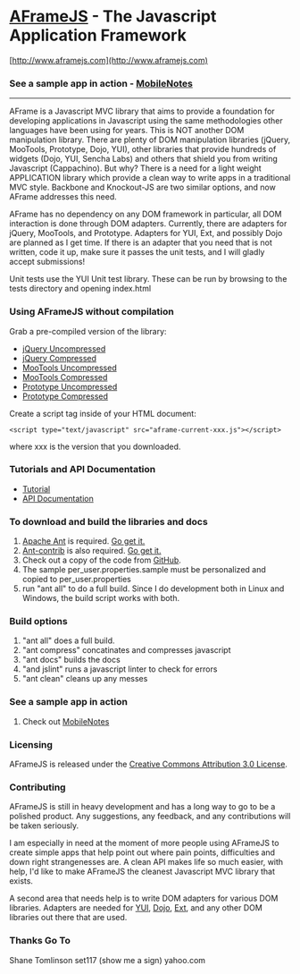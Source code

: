 [AFrameJS](http://www.aframejs.com) - The Javascript Application Framework
================================================

[http://www.aframejs.com](http://www.aframejs.com)

### See a sample app in action - [MobileNotes](https://github.com/stomlinson/MobileNotes) ###


-----------------------

AFrame is a Javascript MVC library that aims to provide a foundation for developing applications in Javascript using the same
methodologies other languages have been using for years.  This is NOT another DOM manipulation library. There are
plenty of DOM manipulation libraries (jQuery, MooTools, Prototype, Dojo, YUI), other libraries that provide 
hundreds of widgets (Dojo, YUI, Sencha Labs) and others that shield you from writing Javascript (Cappachino).  But why?
There is a need for a light weight APPLICATION library which provide a clean way to write apps in a traditional MVC style.
Backbone and Knockout-JS are two similar options, and now AFrame addresses this need.

AFrame has no dependency on any DOM framework in particular, all DOM interaction is done through DOM adapters.  Currently,
there are adapters for jQuery, MooTools, and Prototype.  Adapters for YUI, Ext, and possibly Dojo are planned as I get time.
If there is an adapter that you need that is not written, code it up, make sure it passes the unit tests, and I will gladly accept submissions!

Unit tests use the YUI Unit test library.  These can be run by browsing to the tests directory and opening index.html

### Using AFrameJS without compilation ###

Grab a pre-compiled version of the library:

* [jQuery Uncompressed](https://github.com/stomlinson/AFrame-JS/raw/master/dist/aframe-current-jquery.js)
* [jQuery Compressed](https://github.com/stomlinson/AFrame-JS/raw/master/dist/aframe-current-jquery.min.js)
* [MooTools Uncompressed](https://github.com/stomlinson/AFrame-JS/raw/master/dist/aframe-current-mootools.js)
* [MooTools Compressed](https://github.com/stomlinson/AFrame-JS/raw/master/dist/aframe-current-mootools.min.js)
* [Prototype Uncompressed](https://github.com/stomlinson/AFrame-JS/raw/master/dist/aframe-current-prototype.js)
* [Prototype Compressed](https://github.com/stomlinson/AFrame-JS/raw/master/dist/aframe-current-prototype.min.js)


Create a script tag inside of your HTML document:

    <script type="text/javascript" src="aframe-current-xxx.js"></script>

where xxx is the version that you downloaded.

### Tutorials and API Documentation ###
* [Tutorial](http://www.aframejs.com/tutorial.html)
* [API Documentation](http://www.aframejs.com/docs/index.html)

### To download and build the libraries and docs ###

1. [Apache Ant](http://ant.apache.org/) is required.  [Go get it.](http://ant.apache.org/)
2. [Ant-contrib](http://ant-contrib.sourceforge.net/) is also required.  [Go get it.](http://ant-contrib.sourceforge.net/)
3. Check out a copy of the code from [GitHub](https://github.com/stomlinson/AFrame-JS).
4. The sample per_user.properties.sample must be personalized and copied to per_user.properties
5. run "ant all" to do a full build. Since I do development both in Linux and Windows, the build script works with both.

### Build options ###
1. "ant all" does a full build.
2. "ant compress" concatinates and compresses javascript
3. "ant docs" builds the docs
4. "and jslint" runs a javascript linter to check for errors
5. "ant clean" cleans up any messes


### See a sample app in action ###
1. Check out [MobileNotes](https://github.com/stomlinson/MobileNotes) 

### Licensing ###
AFrameJS is released under the [Creative Commons Attribution 3.0 License](http://creativecommons.org/licenses/by/3.0/).

### Contributing ###
AFrameJS is still in heavy development and has a long way to go to be a polished product.  Any suggestions, any feedback, and any
contributions will be taken seriously.  

I am especially in need at the moment of more people using AFrameJS to create simple apps
that help point out where pain points, difficulties and down right strangenesses are.  A clean API makes life so much easier, with
help, I'd like to make AFrameJS the cleanest Javascript MVC library that exists.

A second area that needs help is to write DOM adapters for various DOM libraries.  Adapters are needed for [YUI](http://developer.yahoo.com/yui/), 
[Dojo](http://dojotoolkit.org/), [Ext](http://www.sencha.com/products/js/), and any other DOM libraries out there that are used.

### Thanks Go To ###

Shane Tomlinson
set117 (show me a sign) yahoo.com
